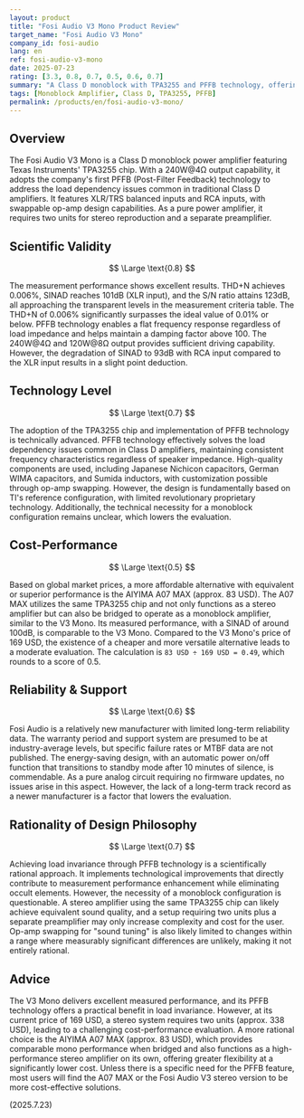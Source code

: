 ```yaml
---
layout: product
title: "Fosi Audio V3 Mono Product Review"
target_name: "Fosi Audio V3 Mono"
company_id: fosi-audio
lang: en
ref: fosi-audio-v3-mono
date: 2025-07-23
rating: [3.3, 0.8, 0.7, 0.5, 0.6, 0.7]
summary: "A Class D monoblock with TPA3255 and PFFB technology, offering excellent measured performance but facing challenges in cost-performance."
tags: [Monoblock Amplifier, Class D, TPA3255, PFFB]
permalink: /products/en/fosi-audio-v3-mono/
---
```


## Overview

The Fosi Audio V3 Mono is a Class D monoblock power amplifier featuring Texas Instruments' TPA3255 chip. With a 240W@4Ω output capability, it adopts the company's first PFFB (Post-Filter Feedback) technology to address the load dependency issues common in traditional Class D amplifiers. It features XLR/TRS balanced inputs and RCA inputs, with swappable op-amp design capabilities. As a pure power amplifier, it requires two units for stereo reproduction and a separate preamplifier.

## Scientific Validity

$$ \Large \text{0.8} $$

The measurement performance shows excellent results. THD+N achieves 0.006%, SINAD reaches 101dB (XLR input), and the S/N ratio attains 123dB, all approaching the transparent levels in the measurement criteria table. The THD+N of 0.006% significantly surpasses the ideal value of 0.01% or below. PFFB technology enables a flat frequency response regardless of load impedance and helps maintain a damping factor above 100. The 240W@4Ω and 120W@8Ω output provides sufficient driving capability. However, the degradation of SINAD to 93dB with RCA input compared to the XLR input results in a slight point deduction.

## Technology Level

$$ \Large \text{0.7} $$

The adoption of the TPA3255 chip and implementation of PFFB technology is technically advanced. PFFB technology effectively solves the load dependency issues common in Class D amplifiers, maintaining consistent frequency characteristics regardless of speaker impedance. High-quality components are used, including Japanese Nichicon capacitors, German WIMA capacitors, and Sumida inductors, with customization possible through op-amp swapping. However, the design is fundamentally based on TI's reference configuration, with limited revolutionary proprietary technology. Additionally, the technical necessity for a monoblock configuration remains unclear, which lowers the evaluation.

## Cost-Performance

$$ \Large \text{0.5} $$

Based on global market prices, a more affordable alternative with equivalent or superior performance is the AIYIMA A07 MAX (approx. 83 USD). The A07 MAX utilizes the same TPA3255 chip and not only functions as a stereo amplifier but can also be bridged to operate as a monoblock amplifier, similar to the V3 Mono. Its measured performance, with a SINAD of around 100dB, is comparable to the V3 Mono. Compared to the V3 Mono's price of 169 USD, the existence of a cheaper and more versatile alternative leads to a moderate evaluation. The calculation is `83 USD ÷ 169 USD = 0.49`, which rounds to a score of 0.5.

## Reliability & Support

$$ \Large \text{0.6} $$

Fosi Audio is a relatively new manufacturer with limited long-term reliability data. The warranty period and support system are presumed to be at industry-average levels, but specific failure rates or MTBF data are not published. The energy-saving design, with an automatic power on/off function that transitions to standby mode after 10 minutes of silence, is commendable. As a pure analog circuit requiring no firmware updates, no issues arise in this aspect. However, the lack of a long-term track record as a newer manufacturer is a factor that lowers the evaluation.

## Rationality of Design Philosophy

$$ \Large \text{0.7} $$

Achieving load invariance through PFFB technology is a scientifically rational approach. It implements technological improvements that directly contribute to measurement performance enhancement while eliminating occult elements. However, the necessity of a monoblock configuration is questionable. A stereo amplifier using the same TPA3255 chip can likely achieve equivalent sound quality, and a setup requiring two units plus a separate preamplifier may only increase complexity and cost for the user. Op-amp swapping for "sound tuning" is also likely limited to changes within a range where measurably significant differences are unlikely, making it not entirely rational.

## Advice

The V3 Mono delivers excellent measured performance, and its PFFB technology offers a practical benefit in load invariance. However, at its current price of 169 USD, a stereo system requires two units (approx. 338 USD), leading to a challenging cost-performance evaluation. A more rational choice is the AIYIMA A07 MAX (approx. 83 USD), which provides comparable mono performance when bridged and also functions as a high-performance stereo amplifier on its own, offering greater flexibility at a significantly lower cost. Unless there is a specific need for the PFFB feature, most users will find the A07 MAX or the Fosi Audio V3 stereo version to be more cost-effective solutions.

(2025.7.23)
